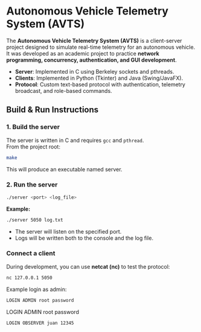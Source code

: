 # Autonomous Vehicle Telemetry System (AVTS)

The **Autonomous Vehicle Telemetry System (AVTS)** is a client-server project designed to simulate real-time telemetry for an autonomous vehicle.  
It was developed as an academic project to practice **network programming, concurrency, authentication, and GUI development**.

- **Server**: Implemented in C using Berkeley sockets and pthreads.
- **Clients**: Implemented in Python (Tkinter) and Java (Swing/JavaFX).
- **Protocol**: Custom text-based protocol with authentication, telemetry broadcast, and role-based commands.

## Build & Run Instructions

### 1. Build the server
The server is written in C and requires `gcc` and `pthread`.  
From the project root:

```bash
make
```
This will produce an executable named server.

### 2. Run the server

```bash
./server <port> <log_file>
```

**Example:**
```bash
./server 5050 log.txt
```

- The server will listen on the specified port.
- Logs will be written both to the console and the log file.

### Connect a client
During development, you can use **netcat (nc)** to test the protocol:

```bash
nc 127.0.0.1 5050
```

Example login as admin:
```bash
LOGIN ADMIN root password
```

LOGIN ADMIN root password
```bash
LOGIN OBSERVER juan 12345
```
